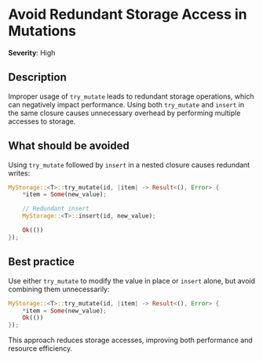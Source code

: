 # Avoid Redundant Storage Access in Mutations

**Severity**: High

## Description

Improper usage of `try_mutate` leads to redundant storage operations, which can negatively impact performance. Using
both `try_mutate` and `insert` in the same closure causes unnecessary overhead by performing multiple accesses to
storage.

## What should be avoided

Using `try_mutate` followed by `insert` in a nested closure causes redundant writes:

```rust
MyStorage::<T>::try_mutate(id, |item| -> Result<(), Error> {
    *item = Some(new_value);

    // Redundant insert
    MyStorage::<T>::insert(id, new_value);

    Ok(())
});
```

## Best practice

Use either `try_mutate` to modify the value in place or `insert` alone, but avoid combining them unnecessarily:

```rust
MyStorage::<T>::try_mutate(id, |item| -> Result<(), Error> {
    *item = Some(new_value);
    Ok(())
});
```

This approach reduces storage accesses, improving both performance and resource efficiency.
